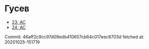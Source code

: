 # Гусев
- [23: AC](23.md)
- [24: AC](24.md)

Commit: 46aff2c9cc97d09edb410657cb64c017eec8703d
 fetched at: 20201025-151719
